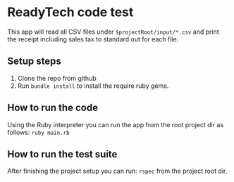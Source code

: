 # ReadyTech code test

This app will read all CSV files under `$projectRoot/input/*.csv` and print the receipt including sales tax to standard out for each file.

## Setup steps

 1. Clone the repo from github
 2. Run `bundle install` to install the require ruby gems.

 ## How to run the code
Using the Ruby interpreter you can run the app from the root project dir as follows:
```ruby main.rb```

## How to run the test suite
After finishing the project setup you can run: `rspec` from the project root dir.
